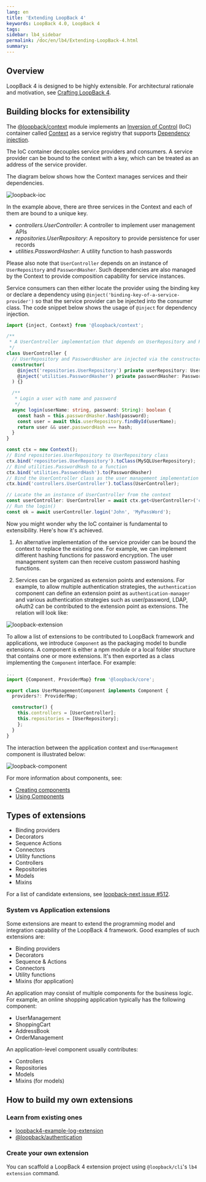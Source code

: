 ```yaml
---
lang: en
title: 'Extending LoopBack 4'
keywords: LoopBack 4.0, LoopBack 4
tags:
sidebar: lb4_sidebar
permalink: /doc/en/lb4/Extending-LoopBack-4.html
summary:
---
```


## Overview

LoopBack 4 is designed to be highly extensible. For architectural rationale and
motivation, see [Crafting LoopBack 4](Crafting-LoopBack-4.md).

## Building blocks for extensibility

The
[@loopback/context](https://github.com/strongloop/loopback-next/tree/master/packages/context)
module implements an
[Inversion of Control](https://en.wikipedia.org/wiki/Inversion_of_control) (IoC)
container called [Context](Context.md) as a service registry that supports
[Dependency injection](Dependency-injection.md).

The IoC container decouples service providers and consumers. A service provider
can be bound to the context with a key, which can be treated as an address of
the service provider.

The diagram below shows how the Context manages services and their dependencies.

![loopback-ioc](./imgs/loopback-ioc.png)

In the example above, there are three services in the Context and each of them
are bound to a unique key.

- _controllers.UserController_: A controller to implement user management APIs
- _repositories.UserRepository_: A repository to provide persistence for user
  records
- _utilities.PasswordHasher_: A utility function to hash passwords

Please also note that `UserController` depends on an instance of
`UserRepository` and `PasswordHasher`. Such dependencies are also managed by the
Context to provide composition capability for service instances.

Service consumers can then either locate the provider using the binding key or
declare a dependency using `@inject('binding-key-of-a-service-provider')` so
that the service provider can be injected into the consumer class. The code
snippet below shows the usage of `@inject` for dependency injection.

```ts
import {inject, Context} from '@loopback/context';

/**
 * A UserController implementation that depends on UserRepository and PasswordHasher
 */
class UserController {
  // UserRepository and PasswordHasher are injected via the constructor
  constructor(
    @inject('repositories.UserRepository') private userRepository: UserRepository,
    @inject('utilities.PasswordHasher') private passwordHasher: PasswordHasher),
  ) {}

  /**
   * Login a user with name and password
   */
  async login(userName: string, password: String): boolean {
    const hash = this.passwordHasher.hash(password);
    const user = await this.userRepository.findById(userName);
    return user && user.passwordHash === hash;
  }
}

const ctx = new Context();
// Bind repositories.UserRepository to UserRepository class
ctx.bind('repositories.UserRepository').toClass(MySQLUserRepository);
// Bind utilities.PasswordHash to a function
ctx.bind('utilities.PasswordHash').to(PasswordHasher)
// Bind the UserController class as the user management implementation
ctx.bind('controllers.UserController').toClass(UserController);

// Locate the an instance of UserController from the context
const userController: UserController = await ctx.get<UserController>('controller.UserController');
// Run the login()
const ok = await userController.login('John', 'MyPassWord');
```

Now you might wonder why the IoC container is fundamental to extensibility.
Here's how it's achieved.

1. An alternative implementation of the service provider can be bound the context to replace the existing one. For example, we can implement different hashing functions for password encryption. The user management system can then receive custom password hashing functions.

2. Services can be organized as extension points and extensions. For example,
   to allow multiple authentication strategies, the `authentication` component
   can define an extension point as `authentication-manager` and various
   authentication strategies such as user/password, LDAP, oAuth2 can be
   contributed to the extension point as extensions. The relation will look
   like:

![loopback-extension](./imgs/loopback-extension.png)

To allow a list of extensions to be contributed to LoopBack framework and
applications, we introduce `Component` as the packaging model to bundle
extensions. A component is either a npm module or a local folder structure that
contains one or more extensions. It's then exported as a class implementing the
`Component` interface. For example:

```ts
...
import {Component, ProviderMap} from '@loopback/core';

export class UserManagementComponent implements Component {
  providers?: ProviderMap;

  constructor() {
    this.controllers = [UserController];
    this.repositories = [UserRepository];
    };
  }
}
```

The interaction between the application context and `UserManagement` component
is illustrated below:

![loopback-component](./imgs/loopback-component.png)

For more information about components, see:

- [Creating components](Creating-components.md)
- [Using Components](Using-components.md)

## Types of extensions

- Binding providers
- Decorators
- Sequence Actions
- Connectors
- Utility functions
- Controllers
- Repositories
- Models
- Mixins

For a list of candidate extensions, see
[loopback-next issue #512](https://github.com/strongloop/loopback-next/issues/512).

### System vs Application extensions

Some extensions are meant to extend the programming model and integration
capability of the LoopBack 4 framework. Good examples of such extensions are:

- Binding providers
- Decorators
- Sequence & Actions
- Connectors
- Utility functions
- Mixins (for application)

An application may consist of multiple components for the business logic. For
example, an online shopping application typically has the following component:

- UserManagement
- ShoppingCart
- AddressBook
- OrderManagement

An application-level component usually contributes:

- Controllers
- Repositories
- Models
- Mixins (for models)

## How to build my own extensions

### Learn from existing ones

- [loopback4-example-log-extension](https://github.com/strongloop/loopback-next/tree/master/examples/log-extension)
- [@loopback/authentication](https://github.com/strongloop/loopback-next/tree/master/packages/authentication)

### Create your own extension

You can scaffold a LoopBack 4 extension project using `@loopback/cli`'s `lb4 extension` command.
